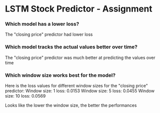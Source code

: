 # LSTM Stock Predictor - Assignment

### Which model has a lower loss?
The "closing price" predictor had lower loss

### Which model tracks the actual values better over time?
The "closing price" predictor was much better at predicting the values over time 

### Which window size works best for the model?
Here is the loss values for different window sizes for the "closing price" predictor:
Window size: 1  loss: 0.0153
Window size: 5  loss: 0.0455
Window size: 10 loss: 0.0569

Looks like the lower the window size, the better the performances